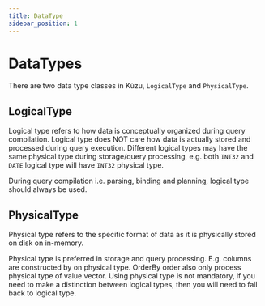 ```yaml
---
title: DataType
sidebar_position: 1
---
```


# DataTypes

There are two data type classes in Kùzu, `LogicalType` and `PhysicalType`.

## LogicalType

Logical type refers to how data is conceptually organized during query compilation. Logical type does NOT care how data is actually stored and processed during query execution. Different logical types may have the same physical type during storage/query processing, e.g. both `INT32` and `DATE` logical type will have `INT32` physical type.

During query compilation i.e. parsing, binding and planning, logical type should always be used.


## PhysicalType

Physical type refers to the specific format of data as it is physically stored on disk on in-memory.

Physical type is preferred in storage and query processing. E.g. columns are constructed by on physical type. OrderBy order also only process physical type of value vector. Using physical type is not mandatory, if you need to make a distinction between logical types, then you will need to fall back to logical type.
